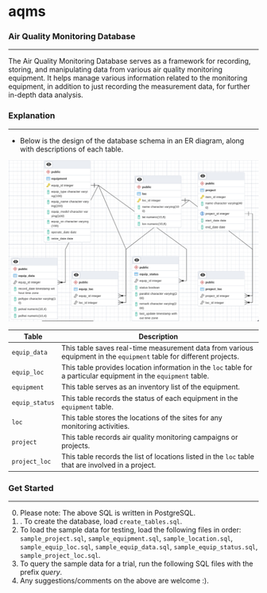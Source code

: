 # aqms
### Air Quality Monitoring Database
----------
The Air Quality Monitoring Database serves as a framework for recording, storing, and manipulating data from various air quality monitoring equipment. It helps manage various information related to the monitoring equipment, in addition to just recording the measurement data, for further in-depth data analysis.

### Explanation
-------
* Below is the design of the database schema in an ER diagram, along with descriptions of each table.

![alt text](https://github.com/slcheung/aqms/blob/main/ERD.png?raw=true)

| **Table** | **Description** |
| ----- | ----- |
| `equip_data` | This table saves real-time measurement data from various equipment in the `equipment` table for different projects. |
| `equip_loc` | This table provides location information in the `loc` table for a particular equipment in the `equipment` table. |
| `equipment` | This table serves as an inventory list of the equipment. |
| `equip_status` | This table records the status of each equipment in the `equipment` table. |
| `loc` | This table stores the locations of the sites for any monitoring activities. |
| `project` | This table records air quality monitoring campaigns or projects. |
| `project_loc` | This table records the list of locations listed in the `loc` table that are involved in a project. |


### Get Started
------
0. Please note: The above SQL is written in PostgreSQL.
1. . To create the database, load `create_tables.sql`.
2. To load the sample data for testing, load the following files in order: `sample_project.sql`, `sample_equipment.sql`, `sample_location.sql`, `sample_equip_loc.sql`, `sample_equip_data.sql`, `sample_equip_status.sql`, `sample_project_loc.sql`.
3. To query the sample data for a trial, run the following SQL files with the prefix _query_.
4. Any suggestions/comments on the above are welcome :).
